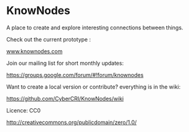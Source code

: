 KnowNodes
=========

A place to create and explore interesting connections between things.

Check out the current prototype :

www.knownodes.com

Join our mailing list for short monthly updates: 

https://groups.google.com/forum/#!forum/knownodes

Want to create a local version or contribute? everything is in the wiki:

https://github.com/CyberCRI/KnowNodes/wiki

Licence: CC0 

http://creativecommons.org/publicdomain/zero/1.0/
